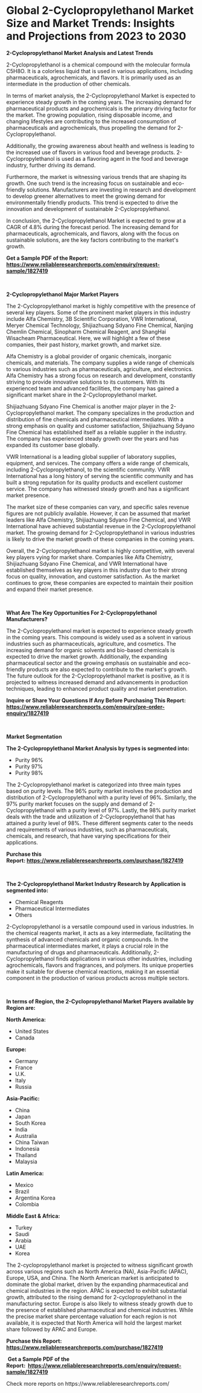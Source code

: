 <p><h1>Global 2-Cyclopropylethanol Market Size and Market Trends: Insights and Projections from 2023 to 2030</h1></p><p><strong>2-Cyclopropylethanol Market Analysis and Latest Trends</strong></p>
<p><p>2-Cyclopropylethanol is a chemical compound with the molecular formula C5H8O. It is a colorless liquid that is used in various applications, including pharmaceuticals, agrochemicals, and flavors. It is primarily used as an intermediate in the production of other chemicals.</p><p>In terms of market analysis, the 2-Cyclopropylethanol Market is expected to experience steady growth in the coming years. The increasing demand for pharmaceutical products and agrochemicals is the primary driving factor for the market. The growing population, rising disposable income, and changing lifestyles are contributing to the increased consumption of pharmaceuticals and agrochemicals, thus propelling the demand for 2-Cyclopropylethanol.</p><p>Additionally, the growing awareness about health and wellness is leading to the increased use of flavors in various food and beverage products. 2-Cyclopropylethanol is used as a flavoring agent in the food and beverage industry, further driving its demand.</p><p>Furthermore, the market is witnessing various trends that are shaping its growth. One such trend is the increasing focus on sustainable and eco-friendly solutions. Manufacturers are investing in research and development to develop greener alternatives to meet the growing demand for environmentally friendly products. This trend is expected to drive the innovation and development of sustainable 2-Cyclopropylethanol.</p><p>In conclusion, the 2-Cyclopropylethanol Market is expected to grow at a CAGR of 4.8% during the forecast period. The increasing demand for pharmaceuticals, agrochemicals, and flavors, along with the focus on sustainable solutions, are the key factors contributing to the market's growth.</p></p>
<p><strong>Get a Sample PDF of the Report:&nbsp; <a href="https://www.reliableresearchreports.com/enquiry/request-sample/1827419">https://www.reliableresearchreports.com/enquiry/request-sample/1827419</a></strong></p>
<p>&nbsp;</p>
<p><strong>2-Cyclopropylethanol Major Market Players</strong></p>
<p><p>The 2-Cyclopropylethanol market is highly competitive with the presence of several key players. Some of the prominent market players in this industry include Alfa Chemistry, 3B Scientific Corporation, VWR International, Meryer Chemical Technology, Shijiazhuang Sdyano Fine Chemical, Nanjing Chemlin Chemical, Sinopharm Chemical Reagent, and ShangHai Wisacheam Pharmaceutical. Here, we will highlight a few of these companies, their past history, market growth, and market size.</p><p>Alfa Chemistry is a global provider of organic chemicals, inorganic chemicals, and materials. The company supplies a wide range of chemicals to various industries such as pharmaceuticals, agriculture, and electronics. Alfa Chemistry has a strong focus on research and development, constantly striving to provide innovative solutions to its customers. With its experienced team and advanced facilities, the company has gained a significant market share in the 2-Cyclopropylethanol market.</p><p>Shijiazhuang Sdyano Fine Chemical is another major player in the 2-Cyclopropylethanol market. The company specializes in the production and distribution of fine chemicals and pharmaceutical intermediates. With a strong emphasis on quality and customer satisfaction, Shijiazhuang Sdyano Fine Chemical has established itself as a reliable supplier in the industry. The company has experienced steady growth over the years and has expanded its customer base globally.</p><p>VWR International is a leading global supplier of laboratory supplies, equipment, and services. The company offers a wide range of chemicals, including 2-Cyclopropylethanol, to the scientific community. VWR International has a long history of serving the scientific community and has built a strong reputation for its quality products and excellent customer service. The company has witnessed steady growth and has a significant market presence.</p><p>The market size of these companies can vary, and specific sales revenue figures are not publicly available. However, it can be assumed that market leaders like Alfa Chemistry, Shijiazhuang Sdyano Fine Chemical, and VWR International have achieved substantial revenue in the 2-Cyclopropylethanol market. The growing demand for 2-Cyclopropylethanol in various industries is likely to drive the market growth of these companies in the coming years.</p><p>Overall, the 2-Cyclopropylethanol market is highly competitive, with several key players vying for market share. Companies like Alfa Chemistry, Shijiazhuang Sdyano Fine Chemical, and VWR International have established themselves as key players in this industry due to their strong focus on quality, innovation, and customer satisfaction. As the market continues to grow, these companies are expected to maintain their position and expand their market presence.</p></p>
<p>&nbsp;</p>
<p><strong>What Are The Key Opportunities For 2-Cyclopropylethanol Manufacturers?</strong></p>
<p><p>The 2-Cyclopropylethanol market is expected to experience steady growth in the coming years. This compound is widely used as a solvent in various industries such as pharmaceuticals, agriculture, and cosmetics. The increasing demand for organic solvents and bio-based chemicals is expected to drive the market growth. Additionally, the expanding pharmaceutical sector and the growing emphasis on sustainable and eco-friendly products are also expected to contribute to the market's growth. The future outlook for the 2-Cyclopropylethanol market is positive, as it is projected to witness increased demand and advancements in production techniques, leading to enhanced product quality and market penetration.</p></p>
<p><strong>Inquire or Share Your Questions If Any Before Purchasing This Report: <a href="https://www.reliableresearchreports.com/enquiry/pre-order-enquiry/1827419">https://www.reliableresearchreports.com/enquiry/pre-order-enquiry/1827419</a></strong></p>
<p>&nbsp;</p>
<p><strong>Market Segmentation</strong></p>
<p><strong>The 2-Cyclopropylethanol Market Analysis by types is segmented into:</strong></p>
<p><ul><li>Purity 96%</li><li>Purity 97%</li><li>Purity 98%</li></ul></p>
<p><p>The 2-Cyclopropylethanol market is categorized into three main types based on purity levels. The 96% purity market involves the production and distribution of 2-Cyclopropylethanol with a purity level of 96%. Similarly, the 97% purity market focuses on the supply and demand of 2-Cyclopropylethanol with a purity level of 97%. Lastly, the 98% purity market deals with the trade and utilization of 2-Cyclopropylethanol that has attained a purity level of 98%. These different segments cater to the needs and requirements of various industries, such as pharmaceuticals, chemicals, and research, that have varying specifications for their applications.</p></p>
<p><strong>Purchase this Report:&nbsp;<a href="https://www.reliableresearchreports.com/purchase/1827419">https://www.reliableresearchreports.com/purchase/1827419</a></strong></p>
<p>&nbsp;</p>
<p><strong>The 2-Cyclopropylethanol Market Industry Research by Application is segmented into:</strong></p>
<p><ul><li>Chemical Reagents</li><li>Pharmaceutical Intermediates</li><li>Others</li></ul></p>
<p><p>2-Cyclopropylethanol is a versatile compound used in various industries. In the chemical reagents market, it acts as a key intermediate, facilitating the synthesis of advanced chemicals and organic compounds. In the pharmaceutical intermediates market, it plays a crucial role in the manufacturing of drugs and pharmaceuticals. Additionally, 2-Cyclopropylethanol finds applications in various other industries, including agrochemicals, flavors and fragrances, and polymers. Its unique properties make it suitable for diverse chemical reactions, making it an essential component in the production of various products across multiple sectors.</p></p>
<p>&nbsp;</p>
<p><strong>In terms of Region, the 2-Cyclopropylethanol Market Players available by Region are:</strong></p>
<p>
    <p> <strong> North America: </strong>
        <ul>
            <li>United States</li>
            <li>Canada</li>
        </ul>
        </p> 
    <p> <strong> Europe: </strong>
        <ul>
            <li>Germany</li>
            <li>France</li>
            <li>U.K.</li>
            <li>Italy</li>
            <li>Russia</li>
        </ul>
        </p> 
    <p> <strong> Asia-Pacific: </strong>
        <ul>
            <li>China</li>
            <li>Japan</li>
            <li>South Korea</li>
            <li>India</li>
            <li>Australia</li>
            <li>China Taiwan</li>
            <li>Indonesia</li>
            <li>Thailand</li>
            <li>Malaysia</li>
        </ul>
        </p> 
    <p> <strong> Latin America: </strong>
        <ul>
            <li>Mexico</li>
            <li>Brazil</li>
            <li>Argentina Korea</li>
            <li>Colombia</li>
        </ul>
        </p> 
    <p> <strong> Middle East & Africa: </strong>
        <ul>
            <li>Turkey</li>
            <li>Saudi</li>
            <li>Arabia</li>
            <li>UAE</li>
            <li>Korea</li>
        </ul>
    </p>
    </p>
<p><p>The 2-cyclopropylethanol market is projected to witness significant growth across various regions such as North America (NA), Asia-Pacific (APAC), Europe, USA, and China. The North American market is anticipated to dominate the global market, driven by the expanding pharmaceutical and chemical industries in the region. APAC is expected to exhibit substantial growth, attributed to the rising demand for 2-cyclopropylethanol in the manufacturing sector. Europe is also likely to witness steady growth due to the presence of established pharmaceutical and chemical industries. While the precise market share percentage valuation for each region is not available, it is expected that North America will hold the largest market share followed by APAC and Europe.</p></p>
<p><strong>Purchase this Report: <a href="https://www.reliableresearchreports.com/purchase/1827419">https://www.reliableresearchreports.com/purchase/1827419</a></strong></p>
<p>&nbsp;<strong>Get a Sample PDF of the Report:&nbsp;&nbsp;<a href="https://www.reliableresearchreports.com/enquiry/request-sample/1827419">https://www.reliableresearchreports.com/enquiry/request-sample/1827419</a></strong></p>
<p><strong></strong></p>
<p>Check more reports on https://www.reliableresearchreports.com/</p>